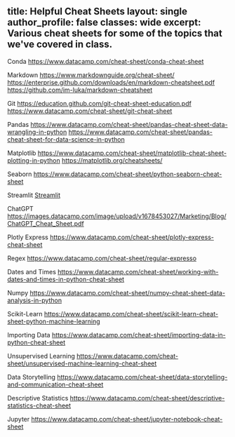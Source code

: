 title: Helpful Cheat Sheets
layout: single
author_profile: false
classes: wide
excerpt: Various cheat sheets for some of the topics that we've covered in class. 
---

Conda
https://www.datacamp.com/cheat-sheet/conda-cheat-sheet

Markdown
https://www.markdownguide.org/cheat-sheet/
https://enterprise.github.com/downloads/en/markdown-cheatsheet.pdf
https://github.com/im-luka/markdown-cheatsheet

Git
https://education.github.com/git-cheat-sheet-education.pdf
https://www.datacamp.com/cheat-sheet/git-cheat-sheet

Pandas
https://www.datacamp.com/cheat-sheet/pandas-cheat-sheet-data-wrangling-in-python
https://www.datacamp.com/cheat-sheet/pandas-cheat-sheet-for-data-science-in-python

Matplotlib
https://www.datacamp.com/cheat-sheet/matplotlib-cheat-sheet-plotting-in-python
https://matplotlib.org/cheatsheets/

Seaborn
https://www.datacamp.com/cheat-sheet/python-seaborn-cheat-sheet

Streamlit
<a href="https://docs.streamlit.io/library/cheatsheet" target="_blank">Streamlit</a>


ChatGPT
https://images.datacamp.com/image/upload/v1678453027/Marketing/Blog/ChatGPT_Cheat_Sheet.pdf


Plotly Express
https://www.datacamp.com/cheat-sheet/plotly-express-cheat-sheet

Regex
https://www.datacamp.com/cheat-sheet/regular-expresso

Dates and Times
https://www.datacamp.com/cheat-sheet/working-with-dates-and-times-in-python-cheat-sheet

Numpy
https://www.datacamp.com/cheat-sheet/numpy-cheat-sheet-data-analysis-in-python


Scikit-Learn
https://www.datacamp.com/cheat-sheet/scikit-learn-cheat-sheet-python-machine-learning

Importing Data
https://www.datacamp.com/cheat-sheet/importing-data-in-python-cheat-sheet

Unsupervised Learning
https://www.datacamp.com/cheat-sheet/unsupervised-machine-learning-cheat-sheet

Data Storytelling
https://www.datacamp.com/cheat-sheet/data-storytelling-and-communication-cheat-sheet

Descriptive Statistics
https://www.datacamp.com/cheat-sheet/descriptive-statistics-cheat-sheet

Jupyter
https://www.datacamp.com/cheat-sheet/jupyter-notebook-cheat-sheet
